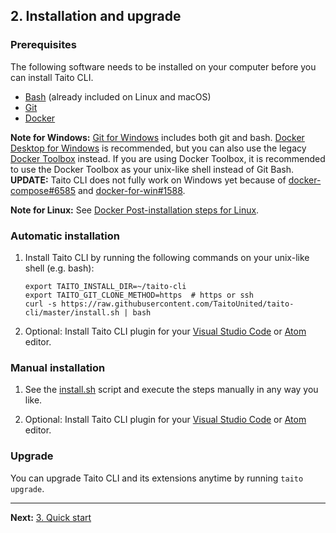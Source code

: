 ## 2. Installation and upgrade

### Prerequisites

The following software needs to be installed on your computer before you can install Taito CLI.

- [Bash](<https://en.wikipedia.org/wiki/Bash_(Unix_shell)>) (already included on Linux and macOS)
- [Git](https://git-scm.com/)
- [Docker](https://docs.docker.com/install/)

**Note for Windows:** [Git for Windows](https://gitforwindows.org/) includes both git and bash. [Docker Desktop for Windows](https://docs.docker.com/docker-for-windows/) is recommended, but you can also use the legacy [Docker Toolbox](https://docs.docker.com/toolbox/overview/) instead. If you are using Docker Toolbox, it is recommended to use the Docker Toolbox as your unix-like shell instead of Git Bash. **UPDATE:** Taito CLI does not fully work on Windows yet because of [docker-compose#6585](https://github.com/docker/compose/issues/6585) and [docker-for-win#1588](https://github.com/docker/for-win/issues/1588).

**Note for Linux:** See [Docker Post-installation steps for Linux](https://docs.docker.com/install/linux/linux-postinstall/).

### Automatic installation

1. Install Taito CLI by running the following commands on your unix-like shell (e.g. bash):

    ```shell
    export TAITO_INSTALL_DIR=~/taito-cli
    export TAITO_GIT_CLONE_METHOD=https  # https or ssh
    curl -s https://raw.githubusercontent.com/TaitoUnited/taito-cli/master/install.sh | bash
    ```

2. Optional: Install Taito CLI plugin for your [Visual Studio Code](https://github.com/TaitoUnited/TODO/) or [Atom](https://atom.io/packages/atom-taito-cli) editor.

### Manual installation

1. See the [install.sh](https://github.com/TaitoUnited/taito-cli/blob/master/install.sh) script and execute the steps manually in any way you like.

2. Optional: Install Taito CLI plugin for your [Visual Studio Code](https://github.com/TaitoUnited/TODO/) or [Atom](https://atom.io/packages/atom-taito-cli) editor.

### Upgrade

You can upgrade Taito CLI and its extensions anytime by running `taito upgrade`.

---

**Next:** [3. Quick start](03-quick-start.md)
